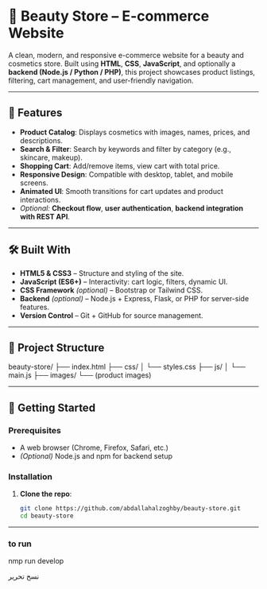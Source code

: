 # 💄 Beauty Store – E-commerce Website

A clean, modern, and responsive e-commerce website for a beauty and cosmetics store. Built using **HTML**, **CSS**, **JavaScript**, and optionally a **backend (Node.js / Python / PHP)**, this project showcases product listings, filtering, cart management, and user-friendly navigation.

---

## 🌟 Features

- **Product Catalog**: Displays cosmetics with images, names, prices, and descriptions.  
- **Search & Filter**: Search by keywords and filter by category (e.g., skincare, makeup).  
- **Shopping Cart**: Add/remove items, view cart with total price.  
- **Responsive Design**: Compatible with desktop, tablet, and mobile screens.  
- **Animated UI**: Smooth transitions for cart updates and product interactions.  
- _Optional:_ **Checkout flow**, **user authentication**, **backend integration with REST API**.

---

## 🛠 Built With

- **HTML5 & CSS3** – Structure and styling of the site.  
- **JavaScript (ES6+)** – Interactivity: cart logic, filters, dynamic UI.  
- **CSS Framework** *(optional)* – Bootstrap or Tailwind CSS.  
- **Backend** *(optional)* – Node.js + Express, Flask, or PHP for server-side features.  
- **Version Control** – Git + GitHub for source management.

---

## 📁 Project Structure

beauty-store/
├── index.html
├── css/
│ └── styles.css
├── js/
│ └── main.js
├── images/
    └── (product images)



---

## 🚀 Getting Started

### Prerequisites

- A web browser (Chrome, Firefox, Safari, etc.)  
- *(Optional)* Node.js and npm for backend setup

### Installation

1. **Clone the repo**:
   ```bash
   git clone https://github.com/abdallahalzoghby/beauty-store.git
   cd beauty-store
---   
### to run 
   nmp run develop

نسخ
تحرير
